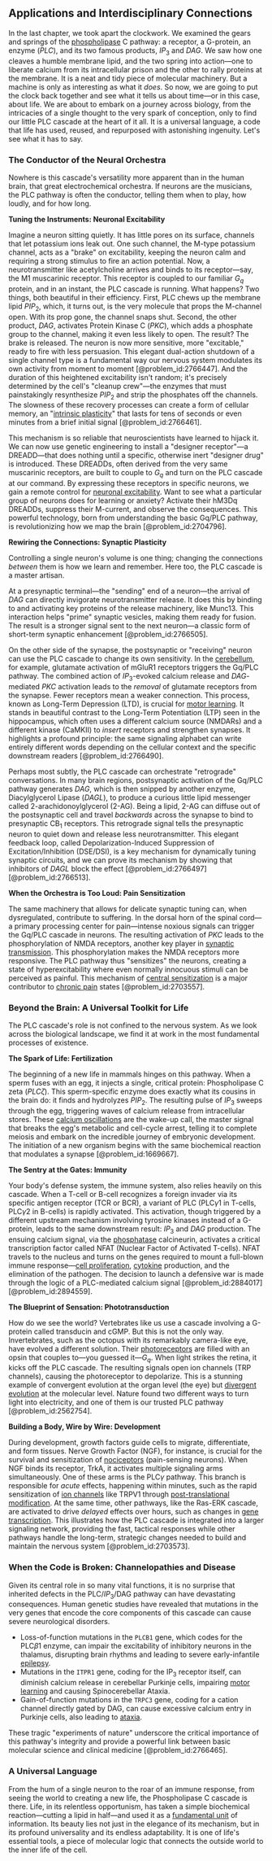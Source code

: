 ## Applications and Interdisciplinary Connections

In the last chapter, we took apart the clockwork. We examined the gears and springs of the [phospholipase](@article_id:174839) C pathway: a receptor, a G-protein, an enzyme ($PLC$), and its two famous products, $IP_3$ and $DAG$. We saw how one cleaves a humble membrane lipid, and the two spring into action—one to liberate calcium from its intracellular prison and the other to rally proteins at the membrane. It is a neat and tidy piece of molecular machinery. But a machine is only as interesting as what it *does*. So now, we are going to put the clock back together and see what it tells us about time—or in this case, about life. We are about to embark on a journey across biology, from the intricacies of a single thought to the very spark of conception, only to find our little PLC cascade at the heart of it all. It is a universal language, a code that life has used, reused, and repurposed with astonishing ingenuity. Let's see what it has to say.

### The Conductor of the Neural Orchestra

Nowhere is this cascade's versatility more apparent than in the human brain, that great electrochemical orchestra. If neurons are the musicians, the PLC pathway is often the conductor, telling them when to play, how loudly, and for how long.

**Tuning the Instruments: Neuronal Excitability**

Imagine a neuron sitting quietly. It has little pores on its surface, channels that let potassium ions leak out. One such channel, the M-type potassium channel, acts as a "brake" on excitability, keeping the neuron calm and requiring a strong stimulus to fire an action potential. Now, a neurotransmitter like acetylcholine arrives and binds to its receptor—say, the M$1$ muscarinic receptor. This receptor is coupled to our familiar $G_q$ protein, and in an instant, the PLC cascade is running. What happens? Two things, both beautiful in their efficiency. First, PLC chews up the membrane lipid $PIP_2$, which, it turns out, is the very molecule that props the M-channel open. With its prop gone, the channel snaps shut. Second, the other product, $DAG$, activates Protein Kinase C ($PKC$), which adds a phosphate group to the channel, making it even less likely to open. The result? The brake is released. The neuron is now more sensitive, more "excitable," ready to fire with less persuasion. This elegant dual-action shutdown of a single channel type is a fundamental way our nervous system modulates its own activity from moment to moment [@problem_id:2766447]. And the duration of this heightened excitability isn't random; it's precisely determined by the cell's "cleanup crew"—the enzymes that must painstakingly resynthesize $PIP_2$ and strip the phosphates off the channels. The slowness of these recovery processes can create a form of cellular memory, an "[intrinsic plasticity](@article_id:181557)" that lasts for tens of seconds or even minutes from a brief initial signal [@problem_id:2766461].

This mechanism is so reliable that neuroscientists have learned to hijack it. We can now use genetic engineering to install a "designer receptor"—a DREADD—that does nothing until a specific, otherwise inert "designer drug" is introduced. These DREADDs, often derived from the very same muscarinic receptors, are built to couple to $G_q$ and turn on the PLC cascade at our command. By expressing these receptors in specific neurons, we gain a remote control for [neuronal excitability](@article_id:152577). Want to see what a particular group of neurons does for learning or anxiety? Activate their hM3Dq DREADDs, suppress their M-current, and observe the consequences. This powerful technology, born from understanding the basic Gq/PLC pathway, is revolutionizing how we map the brain [@problem_id:2704796].

**Rewiring the Connections: Synaptic Plasticity**

Controlling a single neuron's volume is one thing; changing the connections *between* them is how we learn and remember. Here too, the PLC cascade is a master artisan.

At a presynaptic terminal—the "sending" end of a neuron—the arrival of $DAG$ can directly invigorate neurotransmitter release. It does this by binding to and activating key proteins of the release machinery, like Munc13. This interaction helps "prime" synaptic vesicles, making them ready for fusion. The result is a stronger signal sent to the next neuron—a classic form of short-term synaptic enhancement [@problem_id:2766505].

On the other side of the synapse, the postsynaptic or "receiving" neuron can use the PLC cascade to change its own sensitivity. In the [cerebellum](@article_id:150727), for example, glutamate activation of mGluR$1$ receptors triggers the Gq/PLC pathway. The combined action of $IP_3$-evoked calcium release and $DAG$-mediated $PKC$ activation leads to the *removal* of glutamate receptors from the synapse. Fewer receptors mean a weaker connection. This process, known as Long-Term Depression (LTD), is crucial for [motor learning](@article_id:150964). It stands in beautiful contrast to the Long-Term Potentiation (LTP) seen in the hippocampus, which often uses a different calcium source (NMDARs) and a different kinase (CaMKII) to *insert* receptors and strengthen synapses. It highlights a profound principle: the same signaling alphabet can write entirely different words depending on the cellular context and the specific downstream readers [@problem_id:2766490].

Perhaps most subtly, the PLC cascade can orchestrate "retrograde" conversations. In many brain regions, postsynaptic activation of the Gq/PLC pathway generates $DAG$, which is then snipped by another enzyme, Diacylglycerol Lipase ($DAGL$), to produce a curious little lipid messenger called $2$-arachidonoylglycerol ($2$-AG). Being a lipid, $2$-AG can diffuse out of the postsynaptic cell and travel *backwards* across the synapse to bind to presynaptic CB$_1$ receptors. This retrograde signal tells the presynaptic neuron to quiet down and release less neurotransmitter. This elegant feedback loop, called Depolarization-Induced Suppression of Excitation/Inhibition (DSE/DSI), is a key mechanism for dynamically tuning synaptic circuits, and we can prove its mechanism by showing that inhibitors of $DAGL$ block the effect [@problem_id:2766497] [@problem_id:2766513].

**When the Orchestra is Too Loud: Pain Sensitization**

The same machinery that allows for delicate synaptic tuning can, when dysregulated, contribute to suffering. In the dorsal horn of the spinal cord—a primary processing center for pain—intense noxious signals can trigger the Gq/PLC cascade in neurons. The resulting activation of $PKC$ leads to the phosphorylation of NMDA receptors, another key player in [synaptic transmission](@article_id:142307). This phosphorylation makes the NMDA receptors more responsive. The PLC pathway thus "sensitizes" the neurons, creating a state of hyperexcitability where even normally innocuous stimuli can be perceived as painful. This mechanism of [central sensitization](@article_id:177135) is a major contributor to [chronic pain](@article_id:162669) states [@problem_id:2703557].

### Beyond the Brain: A Universal Toolkit for Life

The PLC cascade's role is not confined to the nervous system. As we look across the biological landscape, we find it at work in the most fundamental processes of existence.

**The Spark of Life: Fertilization**

The beginning of a new life in mammals hinges on this pathway. When a sperm fuses with an egg, it injects a single, critical protein: Phospholipase C zeta ($PLC\zeta$). This sperm-specific enzyme does exactly what its cousins in the brain do: it finds and hydrolyzes $PIP_2$. The resulting pulse of $IP_3$ sweeps through the egg, triggering waves of calcium release from intracellular stores. These [calcium oscillations](@article_id:178334) are the wake-up call, the master signal that breaks the egg's metabolic and cell-cycle arrest, telling it to complete meiosis and embark on the incredible journey of embryonic development. The initiation of a new organism begins with the same biochemical reaction that modulates a synapse [@problem_id:1669667].

**The Sentry at the Gates: Immunity**

Your body's defense system, the immune system, also relies heavily on this cascade. When a T-cell or B-cell recognizes a foreign invader via its specific antigen receptor (TCR or BCR), a variant of PLC (PLC$\gamma$1 in T-cells, PLC$\gamma$2 in B-cells) is rapidly activated. This activation, though triggered by a different upstream mechanism involving tyrosine kinases instead of a G-protein, leads to the same downstream result: $IP_3$ and $DAG$ production. The ensuing calcium signal, via the [phosphatase](@article_id:141783) calcineurin, activates a critical transcription factor called NFAT (Nuclear Factor of Activated T-cells). NFAT travels to the nucleus and turns on the genes required to mount a full-blown immune response—[cell proliferation](@article_id:267878), [cytokine](@article_id:203545) production, and the elimination of the pathogen. The decision to launch a defensive war is made through the logic of a PLC-mediated calcium signal [@problem_id:2884017] [@problem_id:2894559].

**The Blueprint of Sensation: Phototransduction**

How do we see the world? Vertebrates like us use a cascade involving a G-protein called transducin and cGMP. But this is not the only way. Invertebrates, such as the octopus with its remarkably camera-like eye, have evolved a different solution. Their [photoreceptors](@article_id:151006) are filled with an opsin that couples to—you guessed it—$G_q$. When light strikes the retina, it kicks off the PLC cascade. The resulting signals open ion channels (TRP channels), causing the photoreceptor to depolarize. This is a stunning example of convergent evolution at the organ level (the eye) but [divergent evolution](@article_id:264268) at the molecular level. Nature found two different ways to turn light into electricity, and one of them is our trusted PLC pathway [@problem_id:2562754].

**Building a Body, Wire by Wire: Development**

During development, growth factors guide cells to migrate, differentiate, and form tissues. Nerve Growth Factor (NGF), for instance, is crucial for the survival and sensitization of [nociceptors](@article_id:195601) (pain-sensing neurons). When NGF binds its receptor, TrkA, it activates multiple signaling arms simultaneously. One of these arms is the PLC$\gamma$ pathway. This branch is responsible for *acute* effects, happening within minutes, such as the rapid sensitization of [ion channels](@article_id:143768) like TRPV1 through [post-translational modification](@article_id:146600). At the same time, other pathways, like the Ras-ERK cascade, are activated to drive *delayed* effects over hours, such as changes in [gene transcription](@article_id:155027). This illustrates how the PLC cascade is integrated into a larger signaling network, providing the fast, tactical responses while other pathways handle the long-term, strategic changes needed to build and maintain the nervous system [@problem_id:2703573].

### When the Code is Broken: Channelopathies and Disease

Given its central role in so many vital functions, it is no surprise that inherited defects in the PLC/$IP_3$/DAG pathway can have devastating consequences. Human genetic studies have revealed that mutations in the very genes that encode the core components of this cascade can cause severe neurological disorders.
*   Loss-of-function mutations in the `PLCB1` gene, which codes for the PLC$\beta$1 enzyme, can impair the excitability of inhibitory neurons in the thalamus, disrupting brain rhythms and leading to severe early-infantile [epilepsy](@article_id:173156).
*   Mutations in the `ITPR1` gene, coding for the IP$_3$ receptor itself, can diminish calcium release in cerebellar Purkinje cells, impairing [motor learning](@article_id:150964) and causing Spinocerebellar Ataxia.
*   Gain-of-function mutations in the `TRPC3` gene, coding for a cation channel directly gated by DAG, can cause excessive calcium entry in Purkinje cells, also leading to [ataxia](@article_id:154521).

These tragic "experiments of nature" underscore the critical importance of this pathway's integrity and provide a powerful link between basic molecular science and clinical medicine [@problem_id:2766465].

### A Universal Language

From the hum of a single neuron to the roar of an immune response, from seeing the world to creating a new life, the Phospholipase C cascade is there. Life, in its relentless opportunism, has taken a simple biochemical reaction—cutting a lipid in half—and used it as a [fundamental unit](@article_id:179991) of information. Its beauty lies not just in the elegance of its mechanism, but in its profound universality and its endless adaptability. It is one of life's essential tools, a piece of molecular logic that connects the outside world to the inner life of the cell.
